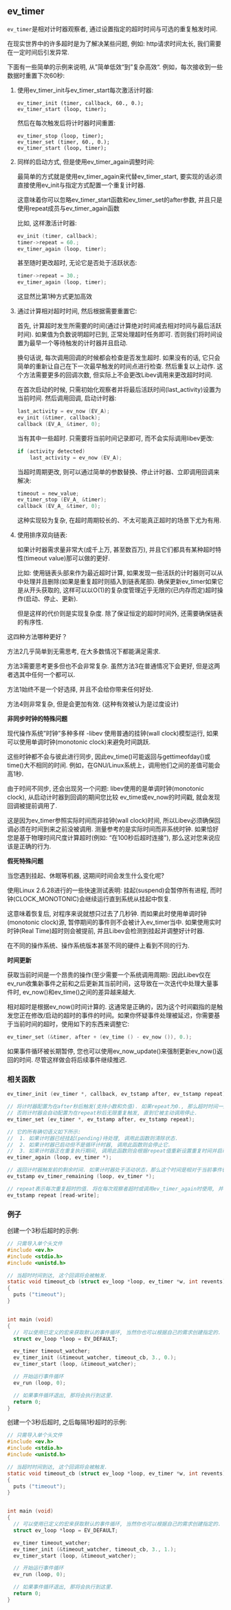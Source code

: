 ## ev\_timer

`ev_timer`是相对计时器观察者, 通过设置指定的超时时间与可选的重复触发时间.

在现实世界中的许多超时是为了解决某些问题, 例如: http请求时间太长, 我们需要在一定时间后引发异常.

下面有一些简单的示例来说明, 从”简单低效“到”复杂高效“. 例如，每次接收到一些数据时重置下次60秒:
1. 使用ev_timer_init与ev_timer_start每次激活计时器:
    ```
    ev_timer_init (timer, callback, 60., 0.);
    ev_timer_start (loop, timer);
    ```
    然后在每次触发后将计时器时间重置:
    ```
    ev_timer_stop (loop, timer);
    ev_timer_set (timer, 60., 0.);
    ev_timer_start (loop, timer);
    ```
2. 同样的启动方式, 但是使用ev_timer_again调整时间:

    最简单的方式就是使用ev_timer_again来代替ev_timer_start, 要实现的话必须直接使用ev_init与指定方式配置一个重复计时器.

    这意味着你可以忽略ev_timer_start函数和ev_timer_set的after参数, 并且只是使用repeat成员与ev_timer_again函数

    比如, 这样激活计时器:
    ```c
    ev_init (timer, callback);
    timer->repeat = 60.;
    ev_timer_again (loop, timer);
    ```
    甚至随时更改超时, 无论它是否处于活跃状态:
    ```c
    timer->repeat = 30.;
    ev_timer_again (loop, timer);
    ```
    这显然比第1种方式更加高效
3. 通过计算相对超时时间, 然后根据需要重置它:

    首先, 计算超时发生所需要的时间(通过计算绝对时间减去相对时间与最后活跃时间). 如果值为负数说明超时已到, 正常处理超时任务即可. 否则我们将时间设置为最早一个等待触发的计时器并且启动.

    换句话说, 每次调用回调的时候都会检查是否发生超时. 如果没有的话, 它只会简单的重新让自己在下一次最早触发的时间点进行检查. 然后重复以上动作. 这个方法需要更多的回调次数, 但实际上不会更改Libev调用来更改超时时间.

    在首次启动的时候, 只需初始化观察者并将最后活跃时间(last_activity)设置为当前时间. 然后调用回调, 启动计时器:
    ```c
    last_activity = ev_now (EV_A);
    ev_init (&timer, callback);
    callback (EV_A_ &timer, 0);
    ```
    当有其中一些超时. 只需要将当前时间记录即可, 而不会实际调用libev更改:
    ```c
    if (activity detected)
        last_activity = ev_now (EV_A);
    ```
    当超时周期更改, 则可以通过简单的参数替换、停止计时器、立即调用回调来解决:
    ```c
    timeout = new_value;
    ev_timer_stop (EV_A_ &timer);
    callback (EV_A_ &timer, 0);
    ```
    这种实现较为复杂, 在超时周期较长的、不太可能真正超时的场景下尤为有用.

4. 使用排序双向链表:
    
    如果计时器需求量非常大(成千上万, 甚至数百万), 并且它们都具有某种超时特性(timeout value)那可以做的更好.

    比如: 使用链表头部来作为最近超时计算, 如果发现一些活跃的计时器则可以从中处理并且删除(如果是重复超时则插入到链表尾部). 确保更新ev_timer如果它是从开头获取的, 这样可以以O(1)的复杂度管理近乎无限的(已内存而定)超时操作(启动、停止、更新).

    但是这样的代价则是实现复杂度. 除了保证恒定的超时时间外, 还需要确保链表的有序性.

这四种方法哪种更好？

方法2几乎简单到无需思考, 在大多数情况下都能满足需求. 

方法3需要思考更多但也不会非常复杂. 虽然方法3在普通情况下会更好, 但是这两者选其中任何一个都可以.

方法1始终不是一个好选择, 并且不会给你带来任何好处.

方法4则非常复杂, 但是会更加有效. (这种有效被认为是过度设计)

**非同步时钟的特殊问题**

现代操作系统”时钟”多种多样 -libev 使用普通的挂钟(wall clock)模型运行, 如果可以使用单调时钟(monotonic clock)来避免时间跳跃.

这些时钟都不会与彼此进行同步, 因此ev_time()可能返回与gettimeofday()或time()大不相同的时间. 例如，在GNU/Linux系统上，调用他们之间的差值可能会高1秒.

由于时间不同步, 还会出现另一个问题: libev使用的是单调时钟(monotonic clock), 从启动计时器到回调的期间您比较 ev_time或ev_now的时间戳, 就会发现回调被提前调用了.

这是因为ev_timer参照实际时间而非挂钟(wall clock)时间, 所以Libev必须确保回调必须在时间到来之前没被调用. 测量参考的是实际时间而非系统时钟. 如果恰好您是基于物理时间尺度计算超时(例如: “在100秒后超时连接”), 那么这对您来说应该是正确的行为.


**假死特殊问题**

当您遇到挂起、休眠等机器, 这期间时间会发生什么变化呢?

使用Linux 2.6.28进行的一些快速测试表明: 挂起(suspend)会暂停所有进程, 而时钟(CLOCK_MONOTONIC)会继续运行直到系统从挂起中恢复.

这意味着恢复后, 对程序来说就想只过去了几秒钟. 而如果此时使用单调时钟(monotonic clock)源, 暂停期间的事件则不会被计入ev_timer当中. 如果使用实时时钟(Real Time)超时则会被提前, 并且Libev会检测到挂起并调整好计时器.

在不同的操作系统、操作系统版本甚至不同的硬件上看到不同的行为.

**时间更新**

获取当前时间是一个昂贵的操作(至少需要一个系统调用周期): 因此Libev仅在ev_run收集新事件之前和之后更新其当前时间，这导致在一次迭代中处理大量事件时, ev_now()和ev_time()之间的差异越来越大.

相对超时是根据ev_now()时间计算的. 这通常是正确的，因为这个时间戳指的是触发您正在修改/启动的超时的事件的时间。如果你怀疑事件处理被延迟，你需要基于当前时间的超时，使用如下的东西来调整它:
```c
ev_timer_set (&timer, after + (ev_time () - ev_now ()), 0.);
```

如果事件循环被长期暂停, 您也可以使用ev_now_update()来强制更新ev_now()返回的时间. 尽管这样做会将后续事件继续推迟.

### 相关函数

```c
ev_timer_init (ev_timer *, callback, ev_tstamp after, ev_tstamp repeat);

// 将计时器配置为在after秒后触发(支持小数和负值). 如果repeat为0., 那么超时时间一到则会自动停止.
// 否则计时器会自动配置为在repeat秒后无限重复触发, 直到它被主动调用停止.
ev_timer_set (ev_timer *, ev_tstamp after, ev_tstamp repeat);

// 它的所有确切语义如下所示:
//  1. 如果计时器已经挂起(pending)待处理, 调用此函数则清除状态.
//  2. 如果计时器已启动但不是循环计时器, 调用此函数则会停止它.
//  3. 如果计时器正在重复执行期间, 调用此函数则会根据repeat值重新设置重复时间并启动.
ev_timer_again (loop, ev_timer *);

// 返回计时器触发前的剩余时间. 如果计时器处于活动状态，那么这个时间是相对于当前事件循环时间的，否则就是当前配置的超时值.
ev_tstamp ev_timer_remaining (loop, ev_timer *);

// repeat表示每次重复超时的值. 将在每次观察者超时或调用ev_timer_again时使用, 并确定下一次超时(如果有的话)，这也是考虑任何修改时.
ev_tstamp repeat [read-write];
```

### 例子

创建一个3秒后超时的示例:
```c
// 只需导入单个头文件
#include <ev.h>
#include <stdio.h>
#include <unistd.h>

// 当超时时间到达, 这个回调将会被触发.
static void timeout_cb (struct ev_loop *loop, ev_timer *w, int revents)
{
  puts ("timeout");
}


int main (void)
{
  // 可以使用已定义的宏来获取默认的事件循环, 当然你也可以根据自己的需求创建指定的.
  struct ev_loop *loop = EV_DEFAULT;

  ev_timer timeout_watcher;
  ev_timer_init (&timeout_watcher, timeout_cb, 3., 0.);
  ev_timer_start (loop, &timeout_watcher);

  // 开始运行事件循环
  ev_run (loop, 0);

  // 如果事件循环退出, 那将会执行到这里.
  return 0;
}
```

创建一个3秒后超时, 之后每隔1秒超时的示例:

```c
// 只需导入单个头文件
#include <ev.h>
#include <stdio.h>
#include <unistd.h>

// 当超时时间到达, 这个回调将会被触发.
static void timeout_cb (struct ev_loop *loop, ev_timer *w, int revents)
{
  puts ("timeout");
}


int main (void)
{
  // 可以使用已定义的宏来获取默认的事件循环, 当然你也可以根据自己的需求创建指定的.
  struct ev_loop *loop = EV_DEFAULT;

  ev_timer timeout_watcher;
  ev_timer_init (&timeout_watcher, timeout_cb, 3., 1.);
  ev_timer_start (loop, &timeout_watcher);

  // 开始运行事件循环
  ev_run (loop, 0);

  // 如果事件循环退出, 那将会执行到这里.
  return 0;
}
```

